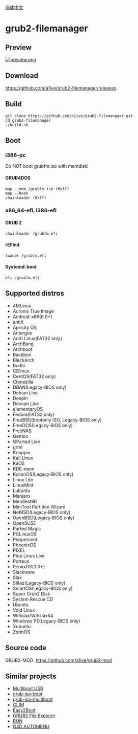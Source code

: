 [简体中文](https://github.com/a1ive/grub2-filemanager/blob/master/lang/zh_CN/README.md) 
# grub2-filemanager 
## Preview 
[![preview.png](https://s29.postimg.org/udhuu37nr/preview.png)](https://postimg.org/image/tnz2hq743/)
## Download 
https://github.com/a1ive/grub2-filemanager/releases 
## Build
	git clone https://github.com/a1ive/grub2-filemanager.git
	cd grub2-filemanager
	./build.sh
## Boot 
### i386-pc 
Do NOT boot grubfm.iso with memdisk!  
#### GRUB4DOS 
	map --mem /grubfm.iso (0xff)
	map --hook
	chainloader (0xff)
### x86_64-efi, i386-efi 
#### GRUB 2 
	chainloader /grubfm.efi
#### rEFInd 
	loader /grubfm.efi
#### Systemd-boot 
	efi /grubfm.efi
## Supported distros 
*    4MLinux
*    Acronis True Image
*    Android-x86(6.0+)
*    antiX
*    Apricity OS
*    Antergos
*    Arch Linux(FAT32 only)
*    ArchBang
*    Archboot
*    Backbox
*    BlackArch
*    Bodhi
*    CDlinux
*    CentOS(FAT32 only)
*    Clonezilla
*    DBAN(Legacy-BIOS only)
*    Debian Live
*    Deepin
*    Devuan Live
*    elementaryOS
*    Fedora(FAT32 only)
*    FreeBSD(bootonly ISO, Legacy-BIOS only)
*    FreeDOS(Legacy-BIOS only)
*    FreeNAS
*    Gentoo
*    GParted Live
*    grml
*    Knoppix
*    Kali Linux
*    KaOS
*    KDE-neon
*    KolibriOS(Legacy-BIOS only)
*    Linux Lite
*    LinuxMint
*    Lubuntu
*    Manjaro
*    Memtest86
*    MiniTool Partition Wizard
*    NetBSD(Legacy-BIOS only)
*    OpenBSD(Legacy-BIOS only)
*    OpenSUSE
*    Parted Magic
*    PCLinuxOS
*    Peppermint
*    PhoenixOS
*    PIXEL
*    Plop Linux Live
*    Porteus
*    RemixOS(3.0+)
*    Slackware
*    Slax
*    Slitaz(Legacy-BIOS only)
*    SmartOS(Legacy-BIOS only)
*    Super Grub2 Disk
*    System Rescue CD
*    Ubuntu
*    Void Linux
*    Wifislax/Wifislax64
*    Windows PE(Legacy-BIOS only)
*    Xubuntu
*    ZorinOS
## Source code 
GRUB2-MOD: https://github.com/a1ive/grub2-mod 
## Similar projects 
*	[Multiboot USB](http://mbusb.aguslr.com/) 
*	[grub-iso-boot](https://github.com/Jimmy-Z/grub-iso-boot) 
*	[grub-iso-multiboot](https://github.com/mpolitzer/grub-iso-multiboot) 
*	[GLIM](https://github.com/thias/glim) 
*	[Easy2Boot](http://www.easy2boot.com/) 
*	[GRUB2 File Explorer](http://bbs.wuyou.net/forum.php?mod=viewthread&tid=320715) 
*	[RUN](http://bbs.wuyou.net/forum.php?mod=viewthread&tid=191301) 
*	[G4D AUTOMENU](http://bbs.wuyou.net/forum.php?mod=viewthread&tid=203607) 